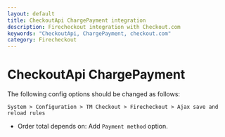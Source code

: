```yaml
---
layout: default
title: CheckoutApi ChargePayment integration
description: Firecheckout integration with Checkout.com
keywords: "CheckoutApi, ChargePayment, checkout.com"
category: Firecheckout
---
```


# CheckoutApi ChargePayment

The following config options should be changed as follows:

`System > Configuration > TM Checkout > Firecheckout > Ajax save and reload rules`

- Order total depends on: Add `Payment method` option.
